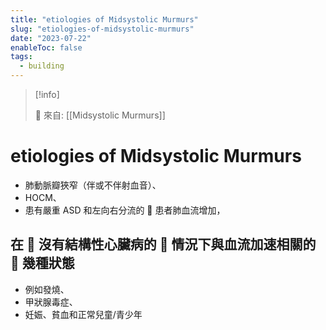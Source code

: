```yaml
---
title: "etiologies of Midsystolic Murmurs"
slug: "etiologies-of-midsystolic-murmurs"
date: "2023-07-22"
enableToc: false
tags:
  - building
---
```


> [!info]
>
> 🌱 來自: [[Midsystolic Murmurs]]

# etiologies of Midsystolic Murmurs

- 肺動脈瓣狹窄（伴或不伴射血音）、
- HOCM、
- 患有嚴重 ASD 和左向右分流的  患者肺血流增加，

## 在  沒有結構性心臟病的  情況下與血流加速相關的  幾種狀態

- 例如發燒、
- 甲狀腺毒症、
- 妊娠、貧血和正常兒童/青少年
